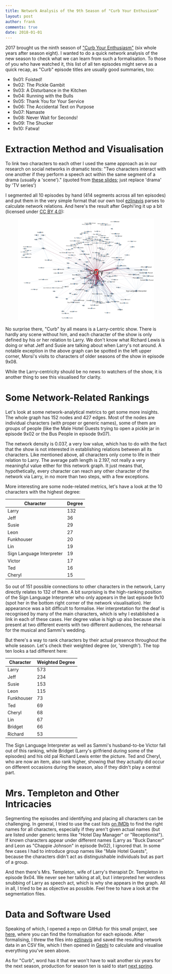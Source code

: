 ```yaml
---
title: Network Analysis of the 9th Season of "Curb Your Enthusiasm"
layout: post
author: frank
comments: true
date: 2018-01-01
---
```


2017 brought us the ninth season of ["Curb Your Enthusiasm"](https://en.wikipedia.org/wiki/Curb_Your_Enthusiasm) (six whole years after season eight). I wanted to do a quick network analysis of the new season to check what we can learn from such a formalisation. To those of you who have watched it, this list of all ten episodes might serve as a quick recap, as "Curb" episode titles are usually good summaries, too:

* 9x01: Foisted!
* 9x02: The Pickle Gambit
* 9x03: A Disturbance in the Kitchen
* 9x04: Running with the Bulls
* 9x05: Thank You for Your Service
* 9x06: The Accidental Text on Purpose
* 9x07: Namaste
* 9x08: Never Wait for Seconds!
* 9x09: The Shucker
* 9x10: Fatwa!

# Extraction Method and Visualisation

To link two characters to each other I used the same approach as in our research on social networks in dramatic texts: "Two characters interact with one another if they perform a speech act within the same segment of a drama (usually a 'scene')." (quoted from [these slides](https://dlina.github.io/presentations/2016-krakow/#/2/3); just replace 'drama' by 'TV series')

I segmented all 10 episodes by hand (414 segments across all ten episodes) and put them in the very simple format that our own tool [ezlinavis](https://ezlinavis.dracor.org/) parses to calculate network relations. And here's the result after Gephi'ing it up a bit (licensed under [CC BY 4.0](https://creativecommons.org/licenses/by/4.0/)):

<figure>
  <img src="/images/curb-season-9-network-graph-1024px.png" alt="Curb Your Enthusiasm, Season 9, Network Graph" style="width:1024px;" />
</figure>

No surprise there, "Curb" by all means is a Larry-centric show. There is hardly any scene without him, and each character of the show is only defined by his or her relation to Larry. We don't know what Richard Lewis is doing or what Jeff and Susie are talking about when Larry's not around. A notable exception in the above graph can be spotted in the left upper corner, Morsi's visits to characters of older seasons of the show in episode 9x08.

While the Larry-centricity should be no news to watchers of the show, it is another thing to see this visualised for clarity.

# Some Network-Related Rankings

Let's look at some network-analytical metrics to get some more insights. The whole graph has 152 nodes and 427 edges. Most of the nodes are individual characters (with proper or generic names), some of them are groups of people (like the Male Hotel Guests trying to open a pickle jar in episode 9x02 or the Bus People in episode 9x07).

The network density is 0.037, a very low value, which has to do with the fact that the show is not interested in establishing relations between all its characters. Like mentioned above, all characters only come to life in their relation to Larry. The average path length is 2.197, not really a very meaningful value either for this network graph. It just means that, hypothetically, every character can reach any other character of the network via Larry, in no more than two steps, with a few exceptions.

More interesting are some node-related metrics, let's have a look at the 10 characters with the highest degree:

| Character                 | Degree |
|---------------------------|--------|
| Larry                     | 132    |
| Jeff                      | 36     |
| Susie                     | 29     |
| Leon                      | 27     |
| Funkhouser                | 20     |
| Lin                       | 19     |
| Sign Language Interpreter | 19     |
| Victor                    | 17     |
| Ted                       | 16     |
| Cheryl                    | 15     |

So out of 151 possible connections to other characters in the network, Larry directly relates to 132 of them. A bit surprising is the high-ranking position of the Sign Language Interpreter who only appears in the last episode 9x10 (spot her in the bottom right corner of the network visualisation). Her appearance was a bit difficult to formalise. Her interpretation for the deaf is recognised by many of the main characters, which is why I established a link in each of these cases. Her degree value is high up also because she is present at two different events with two different audiences, the rehearsal for the musical and Sammi's wedding.

But there's a way to rank characters by their actual presence throughout the whole season. Let's check their weighted degree (or, 'strength'). The top ten looks a tad different here:

| Character  | Weighted Degree |
|------------|-----------------|
| Larry      | 573             |
| Jeff       | 234             |
| Susie      | 153             |
| Leon       | 115             |
| Funkhouser | 73              |
| Ted        | 69              |
| Cheryl     | 68              |
| Lin        | 67              |
| Bridget    | 66              |
| Richard    | 53              |

The Sign Language Interpreter as well as Sammi's husband-to-be Victor fall out of this ranking, while Bridget (Larry's girlfriend during some of the episodes) and his old pal Richard Lewis enter the picture. Ted and Cheryl, who are now an item, also rank higher, showing that they actually did occur on different occasions during the season, also if they didn't play a central part.

# Mrs. Templeton and Other Intricacies

Segmenting the episodes and identifying and placing all characters can be challenging. In general, I tried to use the cast lists [on IMDb](www.imdb.com/title/tt0264235/episodes?season=9) to find the right names for all characters, especially if they aren't given actual names (but are listed under generic terms like "Hotel Day Manager" or "Receptionist"). If known characters appear under different names (Larry as "Buck Dancer" and Leon as "Chappie Johnson" in episode 9x02), I ignored that. In some few cases I had to introduce group names like "Male Hotel Guests", because the characters didn't act as distinguishable individuals but as part of a group.

And then there's Mrs. Templeton, wife of Larry's therapist Dr. Templeton in episode 9x04. We never see her talking at all, but I interpreted her wordless snubbing of Larry as speech act, which is why she appears in the graph. All in all, I tried to be as objective as possible. Feel free to have a look at the segmentation files.

# Data and Software Used

Speaking of which, I opened a repo on GitHub for this small project, see [here](https://github.com/lehkost/curb-your-enthusiasm), where you can find the formalisation for each episode. After formalising, I threw the files into [ezlinavis](https://ezlinavis.dracor.org/) and saved the resulting network data in an CSV file, which I then opened in [Gephi](https://gephi.org/) to calculate and visualise everything you've seen above.

As for "Curb", word has it that we won't have to wait another six years for the next season, production for season ten is said to start [next spring](https://nyti.ms/2jWj3Mx).
